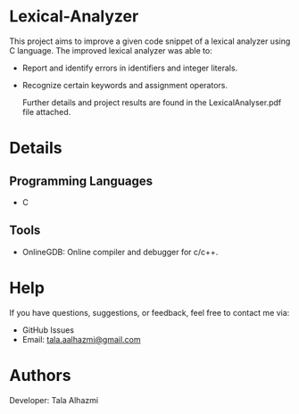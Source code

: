 # Lexical-Analyzer
This project aims to improve a given code snippet of a lexical analyzer using C language. The improved lexical analyzer was able to:
- Report and identify errors in identifiers and integer literals.
- Recognize certain keywords and assignment operators.

  Further details and project results are found in the LexicalAnalyser.pdf file attached.

# Details
Programming Languages
-----
- C

Tools
-----
- OnlineGDB: Online compiler and debugger for c/c++.

# Help
If you have questions, suggestions, or feedback, feel free to contact me via:

- GitHub Issues
- Email: tala.aalhazmi@gmail.com
  
# Authors
Developer: Tala Alhazmi
